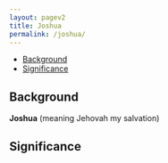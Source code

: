 ```yaml
---
layout: pagev2
title: Joshua
permalink: /joshua/
---
```

- [Background](#background)
- [Significance](#significance)

## Background

**Joshua** (meaning Jehovah my salvation)

## Significance

